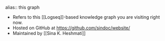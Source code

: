 alias:: this graph

- Refers to this [[Logseq]]-based knowledge graph you are visiting right now.
- Hosted on GitHub at https://github.com/sindoc/website/
- Maintained by [[Sina K. Heshmati]]